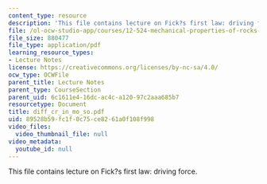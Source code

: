 ```yaml
---
content_type: resource
description: 'This file contains lecture on Fick?s first law: driving force.'
file: /ol-ocw-studio-app/courses/12-524-mechanical-properties-of-rocks-fall-2005/89528b59fc1f0c75ce8261a0f108f998_diff_cr_in_mo_so.pdf
file_size: 880477
file_type: application/pdf
learning_resource_types:
- Lecture Notes
license: https://creativecommons.org/licenses/by-nc-sa/4.0/
ocw_type: OCWFile
parent_title: Lecture Notes
parent_type: CourseSection
parent_uid: 6c1611e4-16dc-ac4c-a120-97c2aaa685b7
resourcetype: Document
title: diff_cr_in_mo_so.pdf
uid: 89528b59-fc1f-0c75-ce82-61a0f108f998
video_files:
  video_thumbnail_file: null
video_metadata:
  youtube_id: null
---
```

This file contains lecture on Fick?s first law: driving force.
